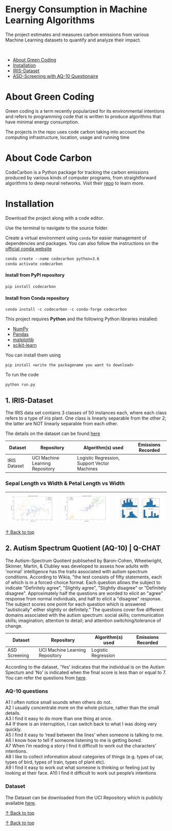 # Energy Consumption in Machine Learning Algorithms 

The project estimates and measures carbon emissions from various Machine Learning datasets to quantify and analyze their impact.

<br/>

- [About Green Coding](#about-Green-Coding)
- [Installation](https://github.com/blessinvarkey/Energy-Consumption-In-Machine-Learning/blob/main/README.md#installation)
- [IRIS-Dataset](https://github.com/blessinvarkey/Estimation-of-Energy-Consumption-In-Machine-Learning/blob/main/README.md#1-iris-dataset)
- [ASD-Screening with AQ-10 Questionaire](https://github.com/blessinvarkey/Estimation-of-Energy-Consumption-In-Machine-Learning/blob/main/README.md#2-autism-spectrum-quotient-aq-10--q-chat)

# About Green Coding 

Green coding is a term recently popularized for its environmental intentions and refers to programming code that is written to produce algorithms that have minimal energy consumption.

The projects in the repo uses code carbon taking into account the computing infrastructure, location, usage and running time


# About Code Carbon
CodeCarbon is a Python package for tracking the carbon emissions produced by various kinds of computer programs, from straightforward algorithms to deep neural networks. Visit their [repo](https://github.com/mlco2/codecarbon) to learn more.


# Installation

Download the project along with a code editor.

Use the terminal to navigate to the source folder. 

Create a virtual environment using `conda` for easier management of dependencies and packages. You can also follow the instructions on the [official conda website](https://docs.conda.io/projects/conda/en/latest/user-guide/install/)

```
conda create --name codecarbon python=3.6
conda activate codecarbon
```

#### Install from PyPI repository
```
pip install codecarbon
```

#### Install from Conda repository

```
conda install -c codecarbon -c conda-forge codecarbon
```

This project requires **Python** and the following Python libraries installed:

- [NumPy](http://www.numpy.org/)
- [Pandas](http://pandas.pydata.org/)
- [matplotlib](http://matplotlib.org/)
- [scikit-learn](http://scikit-learn.org/stable/)

You can install them using 

```
pip install <write the packagename you want to download>
```

To run the code
```
python run.py
```


## 1. IRIS-Dataset
The IRIS data set contains 3 classes of 50 instances each, where each class refers to a type of iris plant. One class is linearly separable from the other 2; the latter are NOT linearly separable from each other. 

The details on the dataset can be found [here](https://archive.ics.uci.edu/ml/datasets/iris)

| Dataset | Repository | Algorithm(s) used | Emissions Recorded |
| ------------- |------------- | ------------- | ------------- | 
| IRIS Dataset  | UCI Machine Learning Repository | Logistic Regression, Support Vector Machines | |


### Sepal Length vs Width & Petal Length vs Width
|![Screenshot](images/Figure_1.png)|![Screenshot](images/Figure_2.png)|![Screenshot](images/Figure_3.png)|
| ------------- | ------------- |------------- |

[↑ Back to top](https://github.com/blessinvarkey/Estimation-of-Energy-Consumption-In-Machine-Learning/blob/main/README.md#datasets)

## 2. Autism Spectrum Quotient (AQ-10) | Q-CHAT
The Autism-Spectrum Quotient publisehed by Baron-Cohen, Wheelwright, Skinner, Martin, & Clubley was developed to assess how adults with 'normal' intelligence has the traits associated with autism spectrum conditions. According to Wikia, "the test consists of fifty statements, each of which is in a forced-choice format. Each question allows the subject to indicate "Definitely agree", "Slightly agree", "Slightly disagree" or "Definitely disagree". Approximately half the questions are worded to elicit an "agree" response from normal individuals, and half to elicit a "disagree" response. The subject scores one point for each question which is answered "autistically" either slightly or definitely." The questions cover five different domains associated with the autism spectrum: social skills; communication skills; imagination; attention to detail; and attention switching/tolerance of change.

| Dataset | Repository | Algorithm(s) used |  Emissions Recorded |
| ------------- |------------- | ------------- | ------------- | 
| ASD Screening  | UCI Machine Learning Repository | Logistic Regression | | 

According to the dataset, 'Yes' indicates that the individual is on the Autism Spectum and 'No' is indicated when the final score is less than or equal to 7. You can refer the questions from [here](https://www.nice.org.uk/guidance/cg142/resources/autism-spectrum-quotient-aq10-test-pdf-186582493).

### AQ-10 questions
A1 I often notice small sounds when others do not.  
A2 I usually concentrate more on the whole picture, rather than the small details.   
A3 I find it easy to do more than one thing at once.    
A4 If there is an interruption, I can switch back to what I was doing very quickly.    
A5 I find it easy to ‘read between the lines’ when someone is talking to me.   
A6 I know how to tell if someone listening to me is getting bored.   
A7 When I’m reading a story I find it difficult to work out the characters’ intentions.    
A8 I like to collect information about categories of things (e.g. types of car, types of bird, types of train, types of plant etc).    
A9 I find it easy to work out what someone is thinking or feeling just by looking at their face. 
A10 I find it difficult to work out people’s intentions


### Dataset 

The Dataset can be downloaded from the UCI Repository which is publicly available [here](https://archive.ics.uci.edu/ml/datasets/Autism+Screening+Adult). 

[↑ Back to top](https://github.com/blessinvarkey/Estimation-of-Energy-Consumption-In-Machine-Learning/blob/main/README.md#datasets)




[↑ Back to top](https://github.com/blessinvarkey/Estimation-of-Energy-Consumption-In-Machine-Learning/blob/main/README.md#datasets)
